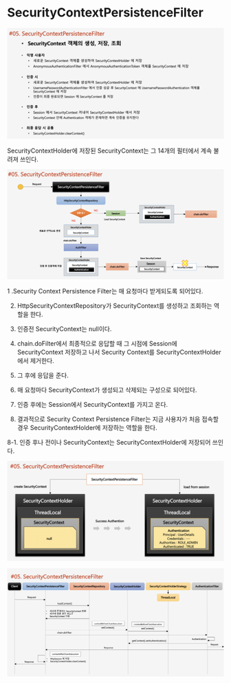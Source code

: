 # SecurityContextPersistenceFilter

![](../../../../.gitbook/assets/2020-10-25-12.30.13%20%281%29.png)

SecurityContextHolder에 저장된 SecurityContext는 그 14개의 필터에서 계속 불려져 쓰인다.

![](../../../../.gitbook/assets/2020-10-25-12.31.00.png)

 1 .Security Context Persistence Filter는 매 요청마다 받게되도록 되어있다.

2. HttpSecurityContextRepository가 SecurityContext를 생성하고 조회하는 역할을 한다.

3. 인증전 SecurityContext는 null이다.

4. chain.doFilter에서 최종적으로 응답할 때 그 시점에 Session에 SecurityContext 저장하고 나서 Security Context를 SecurityContextHolder에서 제거한다.

5. 그 후에 응답을 준다.

6. 매 요청마다 SecurityContext가 생성되고 삭제되는 구성으로 되어있다.

7. 인증 후에는 Session에서 SecurityContext를 가지고 온다.

8.  결과적으로 Security Context Persistence Filter는 지금 사용자가 처음 접속할 경우 SecurityContextHolder에 저장하는 역할을 한다. 

8-1. 인증 후나 전이나 SecurityContext는 SecurityContextHolder에 저장되어 쓰인다.

![](../../../../.gitbook/assets/2020-10-25-12.31.06.png)

![](../../../../.gitbook/assets/2020-10-25-12.31.18.png)

